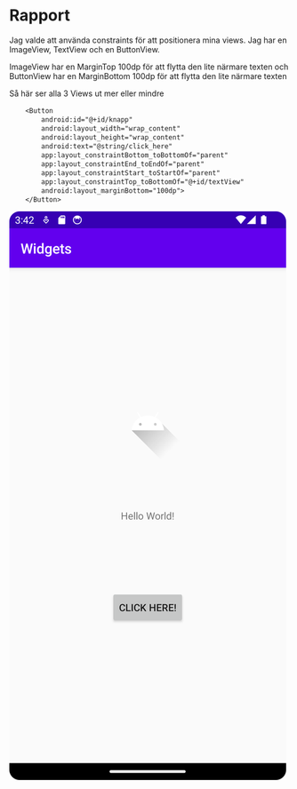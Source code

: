 
# Rapport

Jag valde att använda constraints för att positionera mina views. Jag har en ImageView, TextView och en ButtonView.

ImageView har en MarginTop 100dp för att flytta den lite närmare texten och 
ButtonView har en MarginBottom 100dp för att flytta den lite närmare texten

Så här ser alla 3 Views ut mer eller mindre
```
    <Button
        android:id="@+id/knapp"
        android:layout_width="wrap_content"
        android:layout_height="wrap_content"
        android:text="@string/click_here"
        app:layout_constraintBottom_toBottomOf="parent"
        app:layout_constraintEnd_toEndOf="parent"
        app:layout_constraintStart_toStartOf="parent"
        app:layout_constraintTop_toBottomOf="@+id/textView"
        android:layout_marginBottom="100dp">
    </Button>
```

![Screenshot.png](Screenshot.png)
